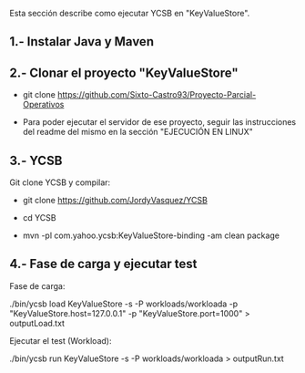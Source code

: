 Esta sección describe como ejecutar YCSB en "KeyValueStore".

## 1.- Instalar Java y Maven

## 2.- Clonar el proyecto "KeyValueStore"
* git clone https://github.com/Sixto-Castro93/Proyecto-Parcial-Operativos

* Para poder ejecutar el servidor de ese proyecto, seguir las instrucciones del readme del mismo en la sección "EJECUCIÓN EN LINUX"


## 3.- YCSB

Git clone YCSB y compilar:

* git clone https://github.com/JordyVasquez/YCSB

* cd YCSB

* mvn -pl com.yahoo.ycsb:KeyValueStore-binding -am clean package


## 4.- Fase de carga y ejecutar test

Fase de carga:

./bin/ycsb load KeyValueStore -s -P workloads/workloada -p "KeyValueStore.host=127.0.0.1" -p "KeyValueStore.port=1000" > outputLoad.txt

Ejecutar el test (Workload):

./bin/ycsb run KeyValueStore -s -P workloads/workloada > outputRun.txt

